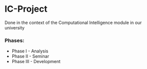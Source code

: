 # IC-Project

Done in the context of the Computational Intelligence module in our university

### Phases: 

- Phase I - Analysis <br>
- Phase II - Seminar <br>
- Phase III - Development <br>
